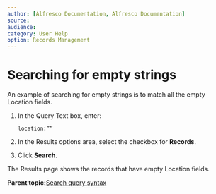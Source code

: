 ```yaml
---
author: [Alfresco Documentation, Alfresco Documentation]
source: 
audience: 
category: User Help
option: Records Management
---
```


# Searching for empty strings

An example of searching for empty strings is to match all the empty Location fields.

1.  In the Query Text box, enter:

    `location:””`

2.  In the Results options area, select the checkbox for **Records**.

3.  Click **Search**.


The Results page shows the records that have empty Location fields.

**Parent topic:**[Search query syntax](../concepts/rm-search-syntax.md)

